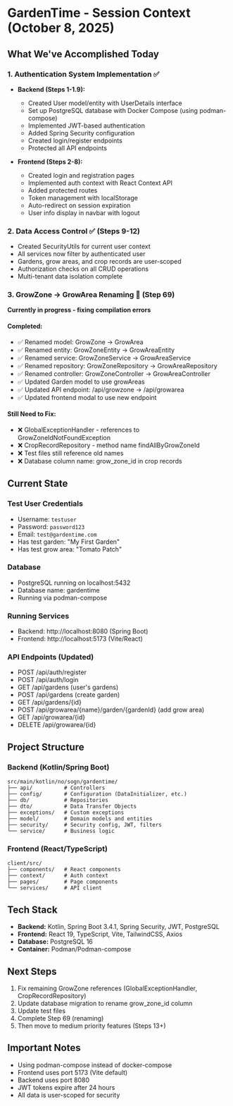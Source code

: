 # GardenTime - Session Context (October 8, 2025)

## What We've Accomplished Today

### 1. Authentication System Implementation ✅
- **Backend (Steps 1-1.9):**
  - Created User model/entity with UserDetails interface
  - Set up PostgreSQL database with Docker Compose (using podman-compose)
  - Implemented JWT-based authentication
  - Added Spring Security configuration
  - Created login/register endpoints
  - Protected all API endpoints

- **Frontend (Steps 2-8):**
  - Created login and registration pages
  - Implemented auth context with React Context API
  - Added protected routes
  - Token management with localStorage
  - Auto-redirect on session expiration
  - User info display in navbar with logout

### 2. Data Access Control ✅ (Steps 9-12)
- Created SecurityUtils for current user context
- All services now filter by authenticated user
- Gardens, grow areas, and crop records are user-scoped
- Authorization checks on all CRUD operations
- Multi-tenant data isolation complete

### 3. GrowZone → GrowArea Renaming 🔄 (Step 69)
**Currently in progress - fixing compilation errors**

#### Completed:
- ✅ Renamed model: GrowZone → GrowArea
- ✅ Renamed entity: GrowZoneEntity → GrowAreaEntity
- ✅ Renamed service: GrowZoneService → GrowAreaService
- ✅ Renamed repository: GrowZoneRepository → GrowAreaRepository
- ✅ Renamed controller: GrowZoneController → GrowAreaController
- ✅ Updated Garden model to use growAreas
- ✅ Updated API endpoint: /api/growzone → /api/growarea
- ✅ Updated frontend modal to use new endpoint

#### Still Need to Fix:
- ❌ GlobalExceptionHandler - references to GrowZoneIdNotFoundException
- ❌ CropRecordRepository - method name findAllByGrowZoneId
- ❌ Test files still reference old names
- ❌ Database column name: grow_zone_id in crop records

## Current State

### Test User Credentials
- Username: `testuser`
- Password: `password123`
- Email: `test@gardentime.com`
- Has test garden: "My First Garden"
- Has test grow area: "Tomato Patch"

### Database
- PostgreSQL running on localhost:5432
- Database name: gardentime
- Running via podman-compose

### Running Services
- Backend: http://localhost:8080 (Spring Boot)
- Frontend: http://localhost:5173 (Vite/React)

### API Endpoints (Updated)
- POST /api/auth/register
- POST /api/auth/login
- GET /api/gardens (user's gardens)
- POST /api/gardens (create garden)
- GET /api/gardens/{id}
- POST /api/growarea/{name}/garden/{gardenId} (add grow area)
- GET /api/growarea/{id}
- DELETE /api/growarea/{id}

## Project Structure

### Backend (Kotlin/Spring Boot)
```
src/main/kotlin/no/sogn/gardentime/
├── api/          # Controllers
├── config/       # Configuration (DataInitializer, etc.)
├── db/           # Repositories
├── dto/          # Data Transfer Objects
├── exceptions/   # Custom exceptions
├── model/        # Domain models and entities
├── security/     # Security config, JWT, filters
└── service/      # Business logic
```

### Frontend (React/TypeScript)
```
client/src/
├── components/   # React components
├── context/      # Auth context
├── pages/        # Page components
└── services/     # API client
```

## Tech Stack
- **Backend:** Kotlin, Spring Boot 3.4.1, Spring Security, JWT, PostgreSQL
- **Frontend:** React 19, TypeScript, Vite, TailwindCSS, Axios
- **Database:** PostgreSQL 16
- **Container:** Podman/Podman-compose

## Next Steps
1. Fix remaining GrowZone references (GlobalExceptionHandler, CropRecordRepository)
2. Update database migration to rename grow_zone_id column
3. Update test files
4. Complete Step 69 (renaming)
5. Then move to medium priority features (Steps 13+)

## Important Notes
- Using podman-compose instead of docker-compose
- Frontend uses port 5173 (Vite default)
- Backend uses port 8080
- JWT tokens expire after 24 hours
- All data is user-scoped for security

